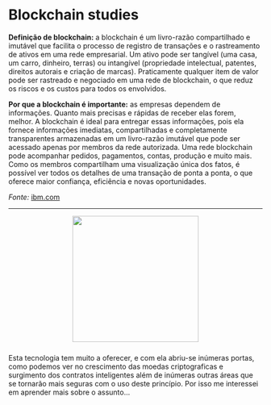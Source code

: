 # Blockchain studies

**Definição de blockchain:** a blockchain é um livro-razão compartilhado e imutável que facilita o processo de registro de transações
e o rastreamento de ativos em uma rede empresarial. Um ativo pode ser tangível (uma casa, um carro, dinheiro, terras) ou intangível 
(propriedade intelectual, patentes, direitos autorais e criação de marcas). Praticamente qualquer item de valor pode ser rastreado e 
negociado em uma rede de blockchain, o que reduz os riscos e os custos para todos os envolvidos.

**Por que a blockchain é importante:** as empresas dependem de informações. Quanto mais precisas e rápidas de receber elas forem, melhor. 
A blockchain é ideal para entregar essas informações, pois ela fornece informações imediatas, compartilhadas e completamente transparentes 
armazenadas em um livro-razão imutável que pode ser acessado apenas por membros da rede autorizada. Uma rede blockchain pode acompanhar 
pedidos, pagamentos, contas, produção e muito mais. Como os membros compartilham uma visualização única dos fatos, é possível ver todos os 
detalhes de uma transação de ponta a ponta, o que oferece maior confiança, eficiência e novas oportunidades.

_Fonte:_ <a href="https://www.ibm.com/br-pt/topics/what-is-blockchain">ibm.com<a/>

---

<div align="center"><img width="250px" src="https://media.istockphoto.com/vectors/blockchain-icon-vector-illustration-technology-outline-vector-id1128981990"></div>

###

Esta tecnologia tem muito a oferecer, e com ela abriu-se inúmeras portas, como podemos ver no crescimento das moedas criptograficas e surgimento dos contratos inteligentes
além de inúmeras outras áreas que se tornarão mais seguras com o uso deste princípio. Por isso me interessei em aprender mais sobre o assunto...
